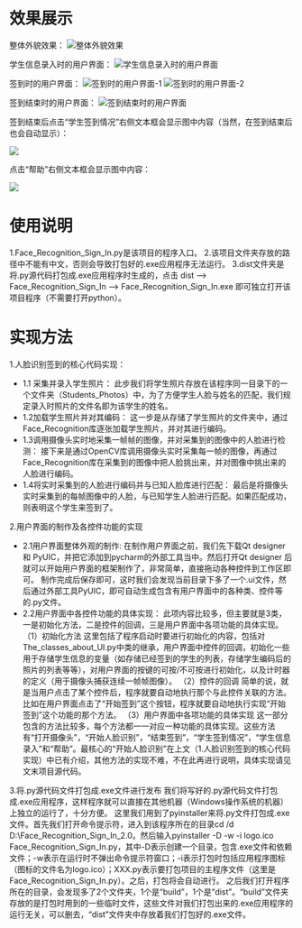 # 效果展示
整体外貌效果：
![整体外貌效果](https://user-images.githubusercontent.com/57986069/155431634-363e0b90-4a51-4fb3-ae0f-a2adc7ed2e9a.png)

学生信息录入时的用户界面：
![学生信息录入时的用户界面](https://user-images.githubusercontent.com/57986069/155431698-e2c7bd39-6ac8-43b1-a893-5669b70ef2a3.png)

签到时的用户界面：
![签到时的用户界面-1](https://user-images.githubusercontent.com/57986069/155431713-ed44278e-bbda-4ab4-81eb-fbdfe6d9b699.png)
![签到时的用户界面-2](https://user-images.githubusercontent.com/57986069/155431723-0f18307f-9cae-409d-80d8-ebc94bfb1948.png)

签到结束时的用户界面：
![签到结束时的用户界面](https://user-images.githubusercontent.com/57986069/155431735-7376fa15-d155-48d0-bd9f-33e487491933.png)

签到结束后点击“学生签到情况”右侧文本框会显示图中内容（当然，在签到结束后也会自动显示）：
<div style="align: center">
<img src="https://user-images.githubusercontent.com/57986069/155431766-2b185b2d-d8b7-4fa9-b918-4be6e85f70d1.png"/>
</div>

点击“帮助”右侧文本框会显示图中内容：
<div style="align: center">
<img src="https://user-images.githubusercontent.com/57986069/155431800-197a3c7c-3c00-4f50-8c51-56b124775ba8.png"/>
</div>

# 使用说明
1.Face_Recognition_Sign_In.py是该项目的程序入口。
2.该项目文件夹存放的路径中不能有中文，否则会导致打包好的.exe应用程序无法运行。
3.dist文件夹是将.py源代码打包成.exe应用程序时生成的，点击 dist --> Face_Recognition_Sign_In --> Face_Recognition_Sign_In.exe 即可独立打开该项目程序（不需要打开python）。

# 实现方法
1.人脸识别签到的核心代码实现：
- 1.1	采集并录入学生照片：
此步我们将学生照片存放在该程序同一目录下的一个文件夹（Students_Photos）中，为了方便学生人脸与姓名的匹配，我们规定录入时照片的文件名即为该学生的姓名。
- 1.2加载学生照片并对其编码：
这一步是从存储了学生照片的文件夹中，通过Face_Recognition库逐张加载学生照片，并对其进行编码。
- 1.3调用摄像头实时地采集一帧帧的图像，并对采集到的图像中的人脸进行检测：
接下来是通过OpenCV库调用摄像头实时采集每一帧的图像，再通过Face_Recognition库在采集到的图像中把人脸挑出来，并对图像中挑出来的人脸进行编码。
- 1.4将实时采集到的人脸进行编码并与已知人脸库进行匹配：
最后是将摄像头实时采集到的每帧图像中的人脸，与已知学生人脸进行匹配。如果匹配成功，则表明这个学生来签到了。

2.用户界面的制作及各控件功能的实现
- 2.1用户界面整体外观的制作:
在制作用户界面之前，我们先下载Qt designer 和 PyUIC，并把它添加到pycharm的外部工具当中。然后打开Qt designer 后就可以开始用户界面的框架制作了，非常简单，直接拖动各种控件到工作区即可。
制作完成后保存即可，这时我们会发现当前目录下多了一个.ui文件，然后通过外部工具PyUIC，即可自动生成包含有用户界面中的各种类、控件等的.py文件。
- 2.2用户界面中各控件功能的具体实现：
此项内容比较多，但主要就是3类，一是初始化方法，二是控件的回调，三是用户界面中各项功能的具体实现。
（1）初始化方法
这里包括了程序启动时要进行初始化的内容，包括对The_classes_about_UI.py中类的继承，用户界面中控件的回调，初始化一些用于存储学生信息的变量（如存储已经签到的学生的列表，存储学生编码后的照片的列表等等），对用户界面的按键的可按/不可按进行初始化，以及计时器的定义（用于摄像头捕获连续一帧帧图像）。
（2）控件的回调
简单的说，就是当用户点击了某个控件后，程序就要自动地执行那个与此控件关联的方法。比如在用户界面点击了“开始签到”这个按钮，程序就要自动地执行实现“开始签到”这个功能的那个方法。
（3）用户界面中各项功能的具体实现
这一部分包含的方法比较多，每个方法都一一对应一种功能的具体实现。这些方法有“打开摄像头”，“开始人脸识别”，“结束签到”，“学生签到情况”，“学生信息录入”和“帮助”。最核心的“开始人脸识别”在上文（1.人脸识别签到的核心代码实现）中已有介绍，其他方法的实现不难，不在此再进行说明，具体实现请见文末项目源代码。

3.将.py源代码文件打包成.exe文件进行发布
我们将写好的.py源代码文件打包成.exe应用程序，这样程序就可以直接在其他机器（Windows操作系统的机器）上独立的运行了，十分方便。
这里我们用到了pyinstaller来将.py文件打包成.exe文件。首先我们打开命令提示符，进入到该程序所在的目录cd /d D:\Face_Recognition_Sign_In_2.0。然后输入pyinstaller -D -w -i logo.ico Face_Recognition_Sign_In.py，其中-D表示创建一个目录，包含.exe文件和依赖文件；-w表示在运行时不弹出命令提示符窗口；-i表示打包时包括应用程序图标（图标的文件名为logo.ico）；XXX.py表示要打包项目的主程序文件（这里是Face_Recognition_Sign_In.py）。之后，打包将会自动进行。
之后我们打开程序所在的目录，会发现多了2个文件夹，1个是“build”，1个是“dist”。“build”文件夹存放的是打包时用到的一些临时文件，这些文件对我们打包出来的.exe应用程序的运行无关，可以删去，“dist”文件夹中存放着我们打包好的.exe文件。



